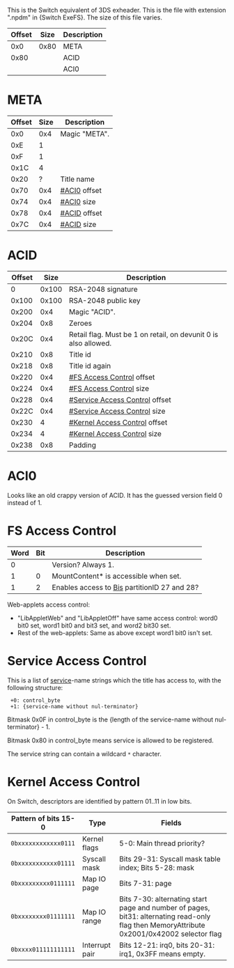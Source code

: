 This is the Switch equivalent of 3DS exheader. This is the file with
extension ".npdm" in {Switch ExeFS}. The size of this file varies.

| Offset     | Size       | Description |
| ---------- | ---------- | ----------- |
| 0x0        | 0x80       | META        |
| 0x80       | <Varies>   | ACID        |
| <See META> | <See META> | ACI0        |

# META

| Offset | Size | Description                       |
| ------ | ---- | --------------------------------- |
| 0x0    | 0x4  | Magic "META".                     |
| 0xE    | 1    |                                   |
| 0xF    | 1    |                                   |
| 0x1C   | 4    |                                   |
| 0x20   | ?    | Title name                        |
| 0x70   | 0x4  | [\#ACI0](#ACI0 "wikilink") offset |
| 0x74   | 0x4  | [\#ACI0](#ACI0 "wikilink") size   |
| 0x78   | 0x4  | [\#ACID](#ACID "wikilink") offset |
| 0x7C   | 0x4  | [\#ACID](#ACID "wikilink") size   |

# ACID

| Offset | Size  | Description                                                           |
| ------ | ----- | --------------------------------------------------------------------- |
| 0      | 0x100 | RSA-2048 signature                                                    |
| 0x100  | 0x100 | RSA-2048 public key                                                   |
| 0x200  | 0x4   | Magic "ACID".                                                         |
| 0x204  | 0x8   | Zeroes                                                                |
| 0x20C  | 0x4   | Retail flag. Must be 1 on retail, on devunit 0 is also allowed.       |
| 0x210  | 0x8   | Title id                                                              |
| 0x218  | 0x8   | Title id again                                                        |
| 0x220  | 0x4   | [\#FS Access Control](#FS_Access_Control "wikilink") offset           |
| 0x224  | 0x4   | [\#FS Access Control](#FS_Access_Control "wikilink") size             |
| 0x228  | 0x4   | [\#Service Access Control](#Service_Access_Control "wikilink") offset |
| 0x22C  | 0x4   | [\#Service Access Control](#Service_Access_Control "wikilink") size   |
| 0x230  | 4     | [\#Kernel Access Control](#Kernel_Access_Control "wikilink") offset   |
| 0x234  | 4     | [\#Kernel Access Control](#Kernel_Access_Control "wikilink") size     |
| 0x238  | 0x8   | Padding                                                               |

# ACI0

Looks like an old crappy version of ACID. It has the guessed version
field 0 instead of
1.

# FS Access Control

| Word | Bit | Description                                                                         |
| ---- | --- | ----------------------------------------------------------------------------------- |
| 0    |     | Version? Always 1.                                                                  |
| 1    | 0   | MountContent\* is accessible when set.                                              |
| 1    | 2   | Enables access to [Bis](Filesystem%20services.md "wikilink") partitionID 27 and 28? |

Web-applets access control:

  - "LibAppletWeb" and "LibAppletOff" have same access control: word0
    bit0 set, word1 bit0 and bit3 set, and word2 bit30 set.
  - Rest of the web-applets: Same as above except word1 bit0 isn't set.

# Service Access Control

This is a list of [service](Services%20API.md "wikilink")-name strings
which the title has access to, with the following structure:

` +0: control_byte`  
` +1: {service-name without nul-terminator}`

Bitmask 0x0F in control\_byte is the {length of the service-name without
nul-terminator} - 1.

Bitmask 0x80 in control\_byte means service is allowed to be registered.

The service string can contain a wildcard `*` character.

# Kernel Access Control

On Switch, descriptors are identified by pattern 01..11 in low
bits.

| Pattern of bits 15-0 | Type           | Fields                                                                                                                                     |
| -------------------- | -------------- | ------------------------------------------------------------------------------------------------------------------------------------------ |
| `0bxxxxxxxxxxxx0111` | Kernel flags   | 5-0: Main thread priority?                                                                                                                 |
| `0bxxxxxxxxxxx01111` | Syscall mask   | Bits 29-31: Syscall mask table index; Bits 5-28: mask                                                                                      |
| `0bxxxxxxxxx0111111` | Map IO page    | Bits 7-31: page                                                                                                                            |
| `0bxxxxxxxx01111111` | Map IO range   | Bits 7-30: alternating start page and number of pages, bit31: alternating read-only flag then MemoryAttribute 0x2001/0x42002 selector flag |
| `0bxxxx011111111111` | Interrupt pair | Bits 12-21: irq0, bits 20-31: irq1, 0x3FF means empty.                                                                                     |
